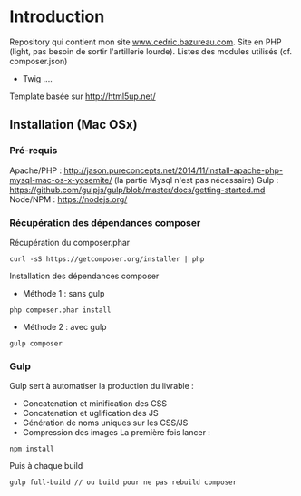 # Introduction
Repository qui contient mon site www.cedric.bazureau.com.
Site en PHP (light, pas besoin de sortir l'artillerie lourde).
Listes des modules utilisés (cf. composer.json) 
- Twig
....

Template basée sur http://html5up.net/

## Installation (Mac OSx)
### Pré-requis 
Apache/PHP : http://jason.pureconcepts.net/2014/11/install-apache-php-mysql-mac-os-x-yosemite/ (la partie Mysql n'est pas nécessaire)
Gulp : https://github.com/gulpjs/gulp/blob/master/docs/getting-started.md  
Node/NPM : https://nodejs.org/

### Récupération des dépendances composer
Récupération du composer.phar
```
curl -sS https://getcomposer.org/installer | php
```
Installation des dépendances composer
- Méthode 1 : sans gulp
```
php composer.phar install
```
- Méthode 2 : avec gulp
```
gulp composer
```

### Gulp
Gulp sert à automatiser la production du livrable :
- Concatenation et minification des CSS
- Concatenation et uglification des JS
- Génération de noms uniques sur les CSS/JS
- Compression des images
La première fois lancer :
```
npm install
```
Puis à chaque build
```
gulp full-build // ou build pour ne pas rebuild composer
```


